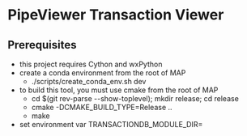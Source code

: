 # PipeViewer Transaction Viewer

## Prerequisites

- this project requires Cython and wxPython
- create a conda environment from the root of MAP
  - ./scripts/create_conda_env.sh <name> dev
- to build this tool, you must use cmake from the root of MAP
  - cd $(git rev-parse --show-toplevel); mkdir release; cd release
  - cmake -DCMAKE_BUILD_TYPE=Release ..
  - make
- set environment var TRANSACTIONDB_MODULE_DIR=<transactiondb module dir>
